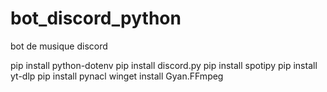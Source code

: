 # bot_discord_python
bot de musique discord 

pip install python-dotenv
pip install discord.py
pip install spotipy
pip install yt-dlp
pip install pynacl
winget install Gyan.FFmpeg